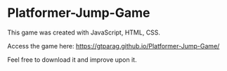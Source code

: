 # Platformer-Jump-Game
This game was created with JavaScript, HTML, CSS.

Access the game here: https://gtparag.github.io/Platformer-Jump-Game/

Feel free to download it and improve upon it.
